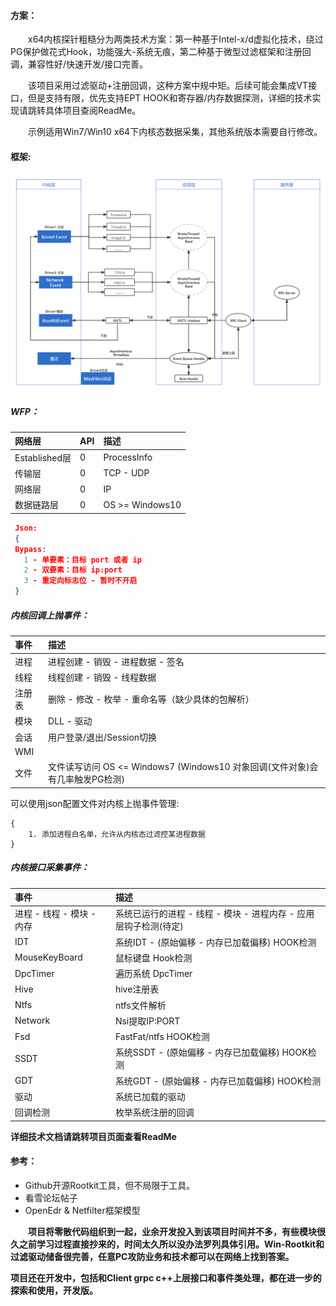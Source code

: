 #### 方案：

&emsp;&emsp;x64内核探针粗糙分为两类技术方案：第一种基于Intel-x/d虚拟化技术，绕过PG保护做花式Hook，功能强大-系统无痕，第二种基于微型过滤框架和注册回调，兼容性好/快速开发/接口完善。

&emsp;&emsp;该项目采用过滤驱动+注册回调，这种方案中规中矩。后续可能会集成VT接口，但是支持有限，优先支持EPT HOOK和寄存器/内存数据探测，详细的技术实现请跳转具体项目查阅ReadMe。

&emsp;&emsp;示例适用Win7/Win10 x64下内核态数据采集，其他系统版本需要自行修改。

#### 框架:
![image](image-windows.png)

##### WFP：

| 网络层       | API           | 描述  |
| :--------- | :------------ | :---- |
| Established层 | 0 | ProcessInfo |
| 传输层     | 0 | TCP - UDP |
| 网络层   | 0     | IP |
| 数据链路层 | 0     | OS >= Windows10 |

 ```json
  Json:
  {
  Bypass:
 	1 - 单要素：目标 port 或者 ip 
 	2 - 双要素：目标 ip:port  
 	3 - 重定向标志位 - 暂时不开启
  }
 ```

##### 内核回调上抛事件：

| 事件   | 描述  |
| :----- | :---- |
| 进程   | 进程创建 - 销毁 - 进程数据 - 签名 |
| 线程   | 线程创建 - 销毁 - 线程数据  |
| 注册表 | 删除 -  修改 - 枚举 - 重命名等（缺少具体的包解析） |
| 模块 | DLL -  驱动 |
| 会话 | 用户登录/退出/Session切换 |
| WMI    |  |
| 文件 | 文件读写访问  OS <= Windows7 (Windows10 对象回调(文件对象)会有几率触发PG检测) |

可以使用json配置文件对内核上抛事件管理:

```
{
    1. 添加进程白名单，允许从内核态过滤控某进程数据
}
```



##### 内核接口采集事件：

| 事件       | 描述  |
| :----------- | :---- |
| 进程 - 线程 - 模块 - 内存 | 系统已运行的进程 - 线程 - 模块 - 进程内存 - 应用层钩子检测(待定) |
| IDT     | 系统IDT - (原始偏移 - 内存已加载偏移)  HOOK检测 |
| MouseKeyBoard | 鼠标键盘 Hook检测 |
| DpcTimer | 遍历系统 DpcTimer |
| Hive | hive注册表 |
| Ntfs | ntfs文件解析 |
| Network | Nsi提取IP:PORT |
| Fsd | FastFat/ntfs HOOK检测 |
| SSDT     | 系统SSDT - (原始偏移 - 内存已加载偏移) HOOK检测 |
| GDT | 系统GDT - (原始偏移 - 内存已加载偏移) HOOK检测 |
| 驱动     | 系统已加载的驱动 |
| 回调检测   | 枚举系统注册的回调 |

**详细技术文档请跳转项目页面查看ReadMe**

#### 参考：

- Github开源Rootkit工具，但不局限于工具。
- 看雪论坛帖子
- OpenEdr & Netfilter框架模型

**&emsp;&emsp;项目将零散代码组织到一起，业余开发投入到该项目时间并不多，有些模块很久之前学习过程直接抄来的，时间太久所以没办法罗列具体引用。Win-Rootkit和过滤驱动储备很完善，任意PC攻防业务和技术都可以在网络上找到答案。**

**项目还在开发中，包括和Client grpc c++上层接口和事件类处理，都在进一步的探索和使用，开发版。**



